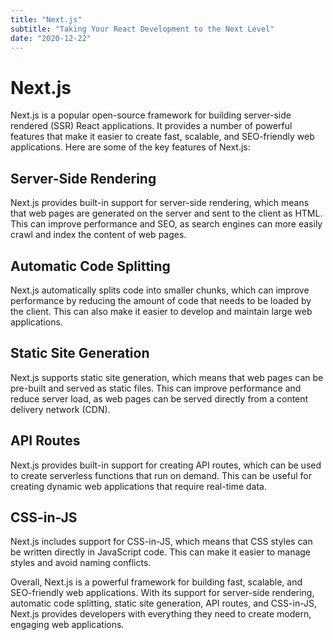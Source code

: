 ```yaml
---
title: "Next.js"
subtitle: "Taking Your React Development to the Next Level"
date: "2020-12-22"
---
```

# Next.js

Next.js is a popular open-source framework for building server-side rendered (SSR) React applications. It provides a number of powerful features that make it easier to create fast, scalable, and SEO-friendly web applications. Here are some of the key features of Next.js:

## Server-Side Rendering

Next.js provides built-in support for server-side rendering, which means that web pages are generated on the server and sent to the client as HTML. This can improve performance and SEO, as search engines can more easily crawl and index the content of web pages.

## Automatic Code Splitting

Next.js automatically splits code into smaller chunks, which can improve performance by reducing the amount of code that needs to be loaded by the client. This can also make it easier to develop and maintain large web applications.

## Static Site Generation

Next.js supports static site generation, which means that web pages can be pre-built and served as static files. This can improve performance and reduce server load, as web pages can be served directly from a content delivery network (CDN).

## API Routes

Next.js provides built-in support for creating API routes, which can be used to create serverless functions that run on demand. This can be useful for creating dynamic web applications that require real-time data.

## CSS-in-JS

Next.js includes support for CSS-in-JS, which means that CSS styles can be written directly in JavaScript code. This can make it easier to manage styles and avoid naming conflicts.

Overall, Next.js is a powerful framework for building fast, scalable, and SEO-friendly web applications. With its support for server-side rendering, automatic code splitting, static site generation, API routes, and CSS-in-JS, Next.js provides developers with everything they need to create modern, engaging web applications.
